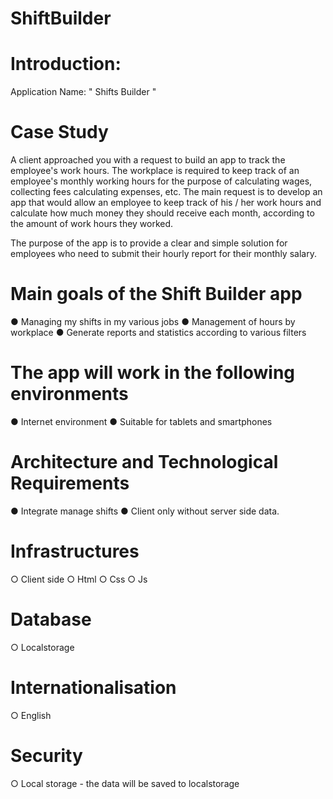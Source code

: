 # ShiftBuilder

# Introduction:
Application Name: " Shifts Builder "

# Case Study

A client approached you with a request to build an app to track the employee's work hours. The workplace is required to keep track of an employee's monthly working hours for the purpose of calculating wages, collecting fees calculating expenses, etc. The main request is to develop an app that would allow an employee to keep track of his / her work hours and calculate how much money they should receive each month, according to the amount of work hours they worked.

The purpose  of the app is to provide a clear and simple solution for employees
             who need to submit their hourly report for their monthly salary.

# Main goals of the Shift Builder app

● Managing my shifts in my various jobs
● Management of hours by workplace
● Generate reports and statistics according to various filters

# The app will work in the following environments

● Internet environment
● Suitable for tablets and smartphones

# Architecture and Technological Requirements

● Integrate manage shifts 
● Client only without server side data.

# Infrastructures

○ Client side
○ Html
○ Css
○ Js

# Database
○ Localstorage

# Internationalisation
○ English

# Security
○ Local storage - the data will be saved to localstorage
